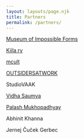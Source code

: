 ```yaml
---
layout: layouts/page.njk
title: Partners
permalink: /partners/
---
```

[Museum of Impossible Forms](mofimpossibleforms.org/)[](https://www.m-cult.org/)

[Kiila ry](http://kiila.eu/)

[mcult](https://www.m-cult.org/)[](https://outsidersatwork.wordpress.com/)

[OUTSIDERSATWORK](https://outsidersatwork.wordpress.com/)

StudioVAAK

[Vidha Saumya](https://vidhasaumya.wordpress.com/)

[Palash Mukhopadhyay](https://mpalash.com/)

Abhinit Khanna

Jernej Čuček Gerbec